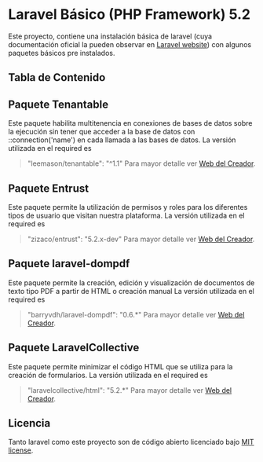 # Laravel Básico (PHP Framework) 5.2
Este proyecto, contiene una instalación básica de laravel (cuya documentación oficial la pueden observar en [Laravel website](http://laravel.com/docs)) con algunos paquetes básicos pre instalados.

## Tabla de Contenido

## Paquete Tenantable
Este paquete habilita multitenencia en conexiones de bases de datos sobre la ejecución sin tener que acceder a la base de datos con ::connection('name') en cada llamada a las bases de datos. La versión utilizada en el required es
> "leemason/tenantable": "^1.1"
Para mayor detalle ver [Web del Creador](https://github.com/leemason/tenantable).

## Paquete Entrust
Este paquete permite la utilización de permisos y roles para los diferentes tipos de usuario que visitan nuestra plataforma. La versión utilizada en el required es
> "zizaco/entrust": "5.2.x-dev"
Para mayor detalle ver [Web del Creador](https://github.com/Zizaco/entrust).

## Paquete laravel-dompdf
Este paquete permite la creación, edición y visualización de documentos de texto tipo PDF a partir de HTML o creación manual 
La versión utilizada en el required es
> "barryvdh/laravel-dompdf": "0.6.*" 
Para mayor detalle ver [Web del Creador](https://github.com/barryvdh/laravel-dompdf).

## Paquete LaravelCollective
Este paquete permite minimizar el código HTML que se utiliza para la creación de formularios. La versión utilizada en el required es
> "laravelcollective/html": "5.2.*"
Para mayor detalle ver [Web del Creador](https://laravelcollective.com/docs/5.2/html).

## Licencia

Tanto laravel como este proyecto son de código abierto licenciado bajo [MIT license](http://opensource.org/licenses/MIT).